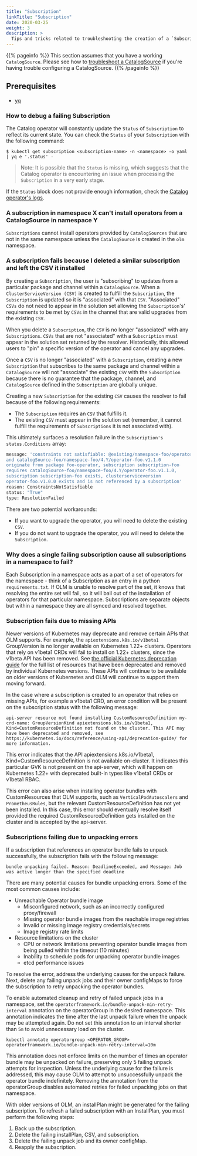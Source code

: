 ```yaml
---
title: "Subscription"
linkTitle: "Subscription"
date: 2020-03-25
weight: 3
description: >
  Tips and tricks related to troubleshooting the creation of a `Subscription`.
---
```


{{% pageinfo %}}
This section assumes that you have a working `CatalogSource`. Please see how to [troubleshoot a CatalogSource](/docs/troubleshooting/catalogsource/) if you're having trouble configuring a CatalogSource.
{{% /pageinfo %}}

## Prerequisites

- [yq](https://github.com/mikefarah/yq)

### How to debug a failing Subscription

The Catalog operator will constantly update the `Status` of `Subscription` to reflect its current state. You can check the `Status` of your `Subscription` with the following command:

`$ kubectl get subscription <subscription-name> -n <namespace> -o yaml | yq e '.status' -`

>Note: It is possible that the `Status` is missing, which suggests that the Catalog operator is encountering an issue when processing the `Subscription` in a very early stage.

If the `Status` block does not provide enough information, check the [Catalog operator's logs](/docs/troubleshooting/olm-and-catalog-operators/#how-to-view-the-catalog-operator-logs).

### A subscription in namespace X can't install operators from a CatalogSource in namespace Y

`Subscriptions` cannot install operators provided by `CatalogSources` that are not in the same namespace unless the `CatalogSource` is created in the `olm` namespace.

### A subscription fails because I deleted a similar subscription and left the CSV it installed

By creating a `Subscription`, the user is "subscribing" to updates from a particular package and channel within a `CatalogSource`. When a `ClusterServiceVersion (CSV)` is created to fulfill the `Subscription`, the `Subscription` is updated so it is "associated" with that `CSV`. "Associated" `CSVs` do not need to appear in the solution set allowing the `Subscription`'s' requirements to be met by `CSVs` in the channel that are valid upgrades from the existing `CSV`.

When you delete a `Subscription`, the `CSV` is no longer "associated" with any `Subscriptions`. `CSVs` that are not "associated" with a `Subscription` must appear in the solution set returned by the resolver. Historically, this allowed users to "pin" a specific version of the operator and cancel any upgrades. 

Once a `CSV` is no longer "associated" with a `Subscription`, creating a new `Subscription` that subscribes to the same package and channel within a `CatalogSource` will not "associate" the existing `CSV` with the `Subscription` because there is no guarantee that the package, channel, and `CatalogSource` defined in the `Subscription` are globally unique.

Creating a new `Subscription` for the existing `CSV` causes the resolver to fail because of the following requirements:
- The `Subscription` requires an `CSV` that fulfills it.
- The existing `CSV` must appear in the solution set (remember, it cannot fulfill the requirements of `Subscriptions` it is not associated with).

This ultimately surfaces a resolution failure in the `Subscription's status.Conditions` array:
```bash
message: 'constraints not satisfiable: @existing/namespace-foo/operator-foo.v1.0.0
and catalogSource-foo/namespace-foo/4.Y/operator-foo.v1.1.0
originate from package foo-operator, subscription subscription-foo
requires catalogSource-foo/namespace-foo/4.Y/operator-foo.v1.1.0,
subscription subscription-foo exists, clusterserviceversion
operator-foo.v1.0.0 exists and is not referenced by a subscription'
reason: ConstraintsNotSatisfiable
status: "True"
type: ResolutionFailed
```

There are two potential workarounds:
- If you want to upgrade the operator, you will need to delete the existing `CSV`.
- If you do not want to upgrade the operator, you will need to delete the `Subscription`.

### Why does a single failing subscription cause all subscriptions in a namespace to fail?

Each Subscription in a namespace acts as a part of a set of operators for the namespace - think of a Subscription as an entry in a python `requirements.txt`. If OLM is unable to resolve part of the set, it knows that resolving the entire set will fail, so it will bail out of the installation of operators for that particular namespace. Subscriptions are separate objects but within a namespace they are all synced and resolved together.

### Subscription fails due to missing APIs

Newer versions of Kubernetes may deprecate and remove certain APIs that OLM supports. For example, the `apiextensions.k8s.io/v1beta1` GroupVersion is no longer available on Kubernetes 1.22+ clusters. Operators that rely on v1beta1 CRDs will fail to install on 1.22+ clusters, since the v1beta API has been removed. See
[the official Kubernetes deprecation guide](https://kubernetes.io/docs/reference/using-api/deprecation-guide/) for the full list of resources that have been deprecated and removed by individual Kubernetes versions. These APIs will continue to be available on older versions of Kubernetes and OLM will continue to support them moving forward.

In the case where a subscription is created to an operator that relies on missing APIs, for example a v1beta1 CRD, an error condition will be present on the subscription status with the following message:

```
api-server resource not found installing CustomResourceDefinition my-crd-name: GroupVersionKind apiextensions.k8s.io/v1beta1, Kind=CustomResourceDefinition not found on the cluster. This API may have been deprecated and removed, see https://kubernetes.io/docs/reference/using-api/deprecation-guide/ for more information.
```

This error indicates that the API apiextensions.k8s.io/v1beta1, Kind=CustomResourceDefinition is not available on-cluster. It indicates this particular GVK is not present on the api-server, which will happen on Kubernetes 1.22+ with deprecated built-in types like v1beta1 CRDs or v1beta1 RBAC.

This error can also arise when installing operator bundles with CustomResources that OLM supports, such as `VerticalPodAutoscalers` and `PrometheusRules`, but the relevant CustomResourceDefinition has not yet been installed. In this case, this error should eventually resolve itself provided the required CustomResourceDefinition gets installed on the cluster and is accepted by the api-server.

### Subscriptions failing due to unpacking errors

If a subscription that references an operator bundle fails to unpack successfully, the subscription fails with the following message:

```
bundle unpacking failed. Reason: DeadlineExceeded, and Message: Job was active longer than the specified deadline
```

There are many potential causes for bundle unpacking errors. Some of the most common causes include:
- Unreachable Operator bundle image
   - Misconfigured network, such as an incorrectly configured proxy/firewall
   - Missing operator bundle images from the reachable image registries
   - Invalid or missing image registry credentials/secrets
   - Image registry rate limits
- Resource limitations on the cluster
   - CPU or network limitations preventing operator bundle images from being pulled within the timeout (10 minutes)
   - Inability to schedule pods for unpacking operator bundle images
   - etcd performance issues

To resolve the error, address the underlying causes for the unpack failure. Next, delete any failing unpack jobs and their owner configMaps to force the subscription to retry unpacking the operator bundles.

To enable automated cleanup and retry of failed unpack jobs in a namespace, set the `operatorframework.io/bundle-unpack-min-retry-interval` annotation on the operatorGroup in the desired namespace. This annotation indicates the time after the last unpack failure when the unpack may be attempted again. Do not set this annotation to an interval shorter than `5m` to avoid unnecessary load on the cluster.

```
kubectl annotate operatorgroup <OPERATOR_GROUP> operatorframework.io/bundle-unpack-min-retry-interval=10m
```

This annotation does not enforce limits on the number of times an operator bundle may be unpacked on failure, preserving only 5 failing unpack attempts for inspection. Unless the underlying cause for the failure is addressed, this may cause OLM to attempt to unsuccessfully unpack the operator bundle indefinitely. Removing the annotation from the operatorGroup disables automated retries for failed unpacking jobs on that namespace.

With older versions of OLM, an installPlan might be generated for the failing subscription. To refresh a failed subscription with an InstallPlan, you must perform the following steps:

  1. Back up the subscription.
  2. Delete the failing installPlan, CSV, and subscription.
  3. Delete the failing unpack job and its owner configMap.
  4. Reapply the subscription.

